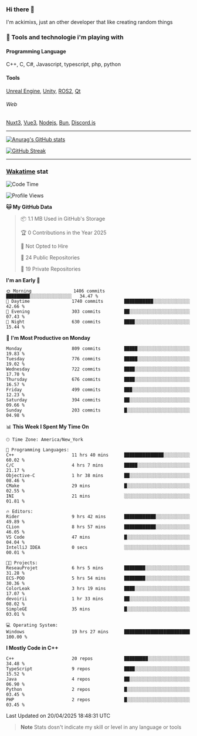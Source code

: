 ### Hi there 👋

I'm ackimixs, just an other developer that like creating random things

### 🧰 Tools and technologie i'm playing with

#### Programming Language
C++, C, C#, Javascript, typescript, php, python

#### Tools
[Unreal Engine](https://www.unrealengine.com), [Unity](https://unity.com/), [ROS2](https://ros.org/), [Qt](https://www.qt.io/)

###### Web
[Nuxt3](https://nuxt.com/), [Vue3](https://vuejs.org/), [Nodejs](https://nodejs.org), [Bun](https://bun.sh/), [Discord.js](https://discord.js.org/)

---

[![Anurag's GitHub stats](https://github-readme-stats.vercel.app/api?username=ackimixs&show_icons=true&theme=github_dark&count_private=true)](https://github.com/anuraghazra/github-readme-stats)

[![GitHub Streak](https://github-readme-streak-stats.herokuapp.com?user=Ackimixs&theme=github-dark-blue&date_format=j%20M%5B%20Y%5D&mode=weekly)](https://git.io/streak-stats)

---
 
 ### [Wakatime](https://wakatime.com/) stat

<!--START_SECTION:waka-->
![Code Time](http://img.shields.io/badge/Code%20Time-1%2C570%20hrs%204%20mins-blue)

![Profile Views](http://img.shields.io/badge/Profile%20Views-0-blue)

**🐱 My GitHub Data** 

> 📦 1.1 MB Used in GitHub's Storage 
 > 
> 🏆 0 Contributions in the Year 2025
 > 
> 🚫 Not Opted to Hire
 > 
> 📜 24 Public Repositories 
 > 
> 🔑 19 Private Repositories 
 > 
**I'm an Early 🐤** 

```text
🌞 Morning                1406 commits        █████████░░░░░░░░░░░░░░░░   34.47 % 
🌆 Daytime                1740 commits        ███████████░░░░░░░░░░░░░░   42.66 % 
🌃 Evening                303 commits         ██░░░░░░░░░░░░░░░░░░░░░░░   07.43 % 
🌙 Night                  630 commits         ████░░░░░░░░░░░░░░░░░░░░░   15.44 % 
```
📅 **I'm Most Productive on Monday** 

```text
Monday                   809 commits         █████░░░░░░░░░░░░░░░░░░░░   19.83 % 
Tuesday                  776 commits         █████░░░░░░░░░░░░░░░░░░░░   19.02 % 
Wednesday                722 commits         ████░░░░░░░░░░░░░░░░░░░░░   17.70 % 
Thursday                 676 commits         ████░░░░░░░░░░░░░░░░░░░░░   16.57 % 
Friday                   499 commits         ███░░░░░░░░░░░░░░░░░░░░░░   12.23 % 
Saturday                 394 commits         ██░░░░░░░░░░░░░░░░░░░░░░░   09.66 % 
Sunday                   203 commits         █░░░░░░░░░░░░░░░░░░░░░░░░   04.98 % 
```


📊 **This Week I Spent My Time On** 

```text
🕑︎ Time Zone: America/New_York

💬 Programming Languages: 
C++                      11 hrs 40 mins      ███████████████░░░░░░░░░░   60.02 % 
C/C                      4 hrs 7 mins        █████░░░░░░░░░░░░░░░░░░░░   21.17 % 
Objective-C              1 hr 38 mins        ██░░░░░░░░░░░░░░░░░░░░░░░   08.46 % 
CMake                    29 mins             █░░░░░░░░░░░░░░░░░░░░░░░░   02.55 % 
INI                      21 mins             ░░░░░░░░░░░░░░░░░░░░░░░░░   01.81 % 

🔥 Editors: 
Rider                    9 hrs 42 mins       ████████████░░░░░░░░░░░░░   49.89 % 
CLion                    8 hrs 57 mins       ████████████░░░░░░░░░░░░░   46.05 % 
VS Code                  47 mins             █░░░░░░░░░░░░░░░░░░░░░░░░   04.04 % 
IntelliJ IDEA            0 secs              ░░░░░░░░░░░░░░░░░░░░░░░░░   00.01 % 

🐱‍💻 Projects: 
ReseauProjet             6 hrs 5 mins        ████████░░░░░░░░░░░░░░░░░   31.28 % 
ECS-POO                  5 hrs 54 mins       ████████░░░░░░░░░░░░░░░░░   30.36 % 
ColorLeak                3 hrs 19 mins       ████░░░░░░░░░░░░░░░░░░░░░   17.07 % 
devoirii                 1 hr 33 mins        ██░░░░░░░░░░░░░░░░░░░░░░░   08.02 % 
SimpleGE                 35 mins             █░░░░░░░░░░░░░░░░░░░░░░░░   03.01 % 

💻 Operating System: 
Windows                  19 hrs 27 mins      █████████████████████████   100.00 % 
```

**I Mostly Code in C++** 

```text
C++                      20 repos            █████████░░░░░░░░░░░░░░░░   34.48 % 
TypeScript               9 repos             ████░░░░░░░░░░░░░░░░░░░░░   15.52 % 
Java                     4 repos             ██░░░░░░░░░░░░░░░░░░░░░░░   06.90 % 
Python                   2 repos             █░░░░░░░░░░░░░░░░░░░░░░░░   03.45 % 
PHP                      2 repos             █░░░░░░░░░░░░░░░░░░░░░░░░   03.45 % 
```




 Last Updated on 20/04/2025 18:48:31 UTC
<!--END_SECTION:waka-->

> **Note**
> Stats dosn't indicate my skill or level in any language or tools
